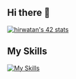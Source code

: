## Hi there 👋

[![hirwatan's 42 stats](https://badge.mediaplus.ma/colorfulwaves/hirwatan)](https://github.com/oakoudad/badge42)

## My Skills

[![My Skills](https://skillicons.dev/icons?i=linux,,c,cpp,go,react)](https://skillicons.dev)


<!--
**melswonder/melswonder** is a ✨ _special_ ✨ repository because its `README.md` (this file) appears on your GitHub profile.

Here are some ideas to get you started:

- 🔭 I’m currently working on ...
- 🌱 I’m currently learning ...
- 👯 I’m looking to collaborate on ...
- 🤔 I’m looking for help with ...
- 💬 Ask me about ...
- 📫 How to reach me: ...
- 😄 Pronouns: ...
- ⚡ Fun fact: ...
-->
